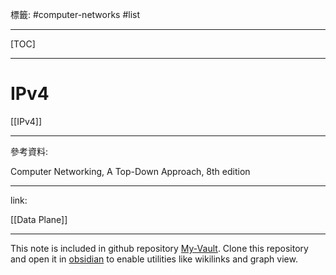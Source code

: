 標籤: #computer-networks #list 

---

[TOC]

---

# IPv4

[[IPv4]]

---

參考資料:

Computer Networking, A Top-Down Approach, 8th edition

---

link:

[[Data Plane]]

---

This note is included in github repository [My-Vault](https://github.com/LittleD3092/My-Vault.git). Clone this repository and open it in [obsidian](https://obsidian.md/) to enable utilities like wikilinks and graph view.